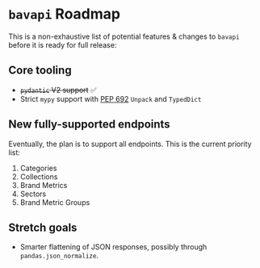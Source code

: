 # `bavapi` Roadmap

This is a non-exhaustive list of potential features & changes to `bavapi` before it is ready for full release:

## Core tooling

- ~~`pydantic` V2 support~~ :white_check_mark:
- Strict `mypy` support with [PEP 692](https://docs.python.org/3.12/whatsnew/3.12.html#whatsnew312-pep692) `Unpack` and `TypedDict`

## New fully-supported endpoints

Eventually, the plan is to support all endpoints. This is the current priority list:

1. Categories
2. Collections
3. Brand Metrics
4. Sectors
5. Brand Metric Groups

## Stretch goals

- Smarter flattening of JSON responses, possibly through `pandas.json_normalize`.
